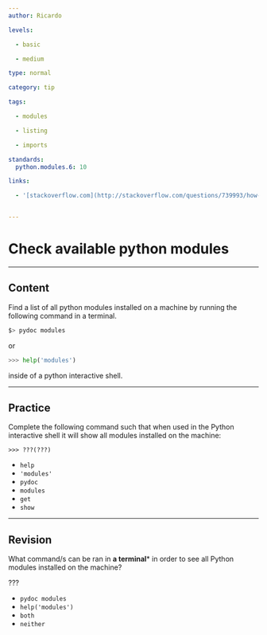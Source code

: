 ```yaml
---
author: Ricardo

levels:

  - basic

  - medium

type: normal

category: tip

tags:

  - modules

  - listing

  - imports

standards:
  python.modules.6: 10

links:

  - '[stackoverflow.com](http://stackoverflow.com/questions/739993/how-can-i-get-a-list-of-locally-installed-python-modules){website}'


---
```


# Check available python modules

---
## Content

Find a list of all python modules installed on a machine by running the following command in a terminal.


```bash
$> pydoc modules
```

or


```python
>>> help('modules')
```

inside of a python interactive shell.

---
## Practice

Complete the following command such that when used in the Python interactive shell it will show all modules installed on the machine:
```
>>> ???(???)
```


* `help`
* `'modules'`
* `pydoc`
* `modules`
* `get`
* `show`

---
## Revision

What command/s can be ran in **a terminal*** in order to see all Python modules installed on the machine?

???


* `pydoc modules`
* `help('modules')`
* `both`
* `neither`
